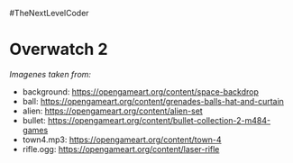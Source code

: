 #TheNextLevelCoder
# Overwatch 2
*Imagenes taken from:*
* background: https://opengameart.org/content/space-backdrop
* ball: https://opengameart.org/content/grenades-balls-hat-and-curtain
* alien: https://opengameart.org/content/alien-set
* bullet: https://opengameart.org/content/bullet-collection-2-m484-games
* town4.mp3: https://opengameart.org/content/town-4
* rifle.ogg: https://opengameart.org/content/laser-rifle